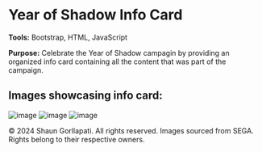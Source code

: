 <h1>Year of Shadow Info Card</h1>

<p>
  <b>Tools:</b>
   Bootstrap, HTML, JavaScript
</p>

<p>
  <b>Purpose:</b>
   Celebrate the Year of Shadow campagin by providing an organized info card containing all the content that was part of the campaign.
</p>

<p>
  <h2>Images showcasing info card:</h2>
</p>

![image](https://github.com/user-attachments/assets/ee62f422-e2f1-4078-8767-b95fa1ffa80e)
![image](https://github.com/user-attachments/assets/d441e0ee-63e9-45d8-b472-a68902b48334)
![image](https://github.com/user-attachments/assets/b9ca5e13-8ccc-4b5c-ba26-871730a12492)

<p>© 2024 Shaun Gorllapati. All rights reserved. Images sourced from SEGA. Rights belong to their respective owners.</p>
